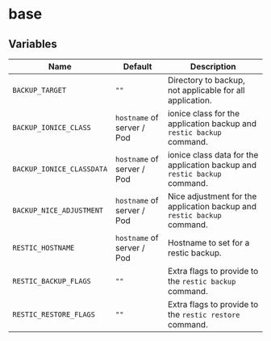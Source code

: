 # base



## Variables

| Name | Default | Description |
| ---- | ------- | ----------- |
| `BACKUP_TARGET` | `""` | Directory to backup, not applicable for all application. |
| `BACKUP_IONICE_CLASS` | `hostname` of server / Pod | ionice class for the application backup and `restic backup` command. |
| `BACKUP_IONICE_CLASSDATA` | `hostname` of server / Pod | ionice class data for the application backup and `restic backup` command. |
| `BACKUP_NICE_ADJUSTMENT` | `hostname` of server / Pod | Nice adjustment for the application backup and `restic backup` command. |
| `RESTIC_HOSTNAME` | `hostname` of server / Pod | Hostname to set for a restic backup. |
| `RESTIC_BACKUP_FLAGS` | `""` | Extra flags to provide to the `restic backup` command. |
| `RESTIC_RESTORE_FLAGS` | `""` | Extra flags to provide to the `restic restore` command. |
